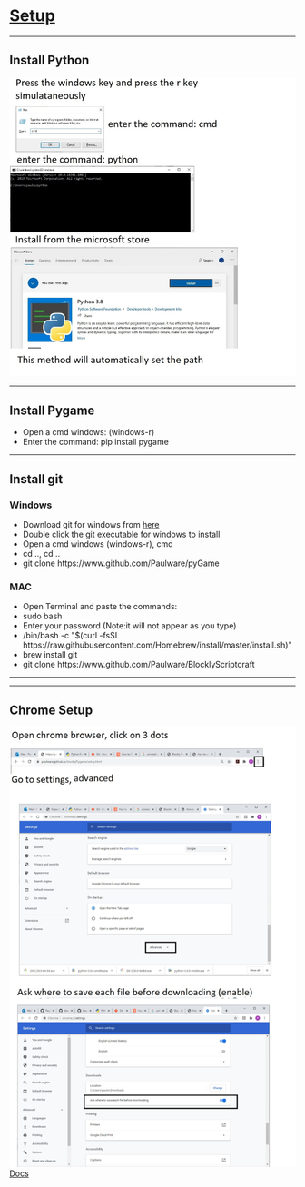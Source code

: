 
<h1><a href="#Setup">Setup</a></h1>
<hr>
<h2>Install Python</h2>
<img src="docs/images/howInstallPython.jpg">
<hr>
<h2>Install Pygame</h2>
<ul>
   <li>Open a cmd windows: (windows-r)</li>
   <li>Enter the command: pip install pygame</li>
</ul>
<hr>
<h2>Install git</h2>
<h3>Windows</h3>
<ul>  
   <li>Download git for windows from <a href="https://github.com/git-for-windows/git/releases/download/v2.28.0.windows.1/Git-2.28.0-64-bit.exe">here</a>
   <li>Double click the git executable for windows to install</li>
   <li>Open a cmd windows (windows-r), cmd </li>
   <li>cd .., cd ..</li>
   <li>git clone https://www.github.com/Paulware/pyGame</li>
</ul>
<h3>MAC</h3> 
<ul>
  <li>Open Terminal and paste the commands:</li>
  <li>sudo bash</li>
  <li>Enter your password (Note:it will not appear as you type)</li>
  <li>/bin/bash -c "$(curl -fsSL https://raw.githubusercontent.com/Homebrew/install/master/install.sh)"</li>
  <li>brew install git</li>
  <li>git clone https://www.github.com/Paulware/BlocklyScriptcraft</li>
</ul>
<hr>
<hr>
<h2>Chrome Setup</h2>
<img src="chromeSetup.jpg"><br>
<a href="http://Paulware.github.io/blocklyPygame/index.html">Docs</a>

       
       